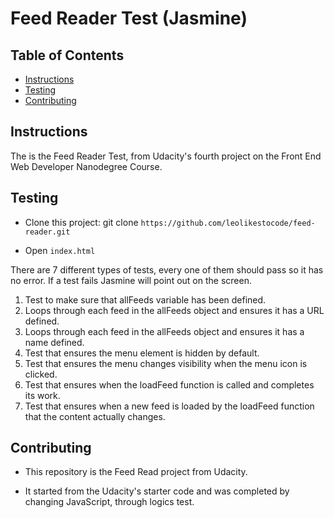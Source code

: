 # Feed Reader Test (Jasmine)

## Table of Contents

- [Instructions](#instructions)
- [Testing](#testing)
- [Contributing](#contributing)

## Instructions

The is the Feed Reader Test, from Udacity's fourth project on the Front End Web Developer Nanodegree Course.


## Testing

* Clone this project: git clone `https://github.com/leolikestocode/feed-reader.git`

* Open `index.html`

There are 7 different types of tests, every one of them should pass so it has no error. If a test fails Jasmine will point out on the screen.

1. Test to make sure that allFeeds variable has been defined.
2. Loops through each feed in the allFeeds object and ensures it has a URL defined.
3. Loops through each feed in the allFeeds object and ensures it has a name defined.
4. Test that ensures the menu element is hidden by default.
5. Test that ensures the menu changes visibility when the menu icon is clicked.
6. Test that ensures when the loadFeed function is called and completes its work.
7. Test that ensures when a new feed is loaded by the loadFeed function that the content actually changes.


## Contributing

* This repository is the Feed Read project from Udacity.

* It started from the Udacity's starter code and was completed by changing JavaScript, through logics test.
